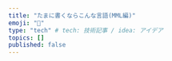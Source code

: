 ```yaml
---
title: "たまに書くならこんな言語(MML編)"
emoji: "🍣"
type: "tech" # tech: 技術記事 / idea: アイデア
topics: []
published: false
---
```


